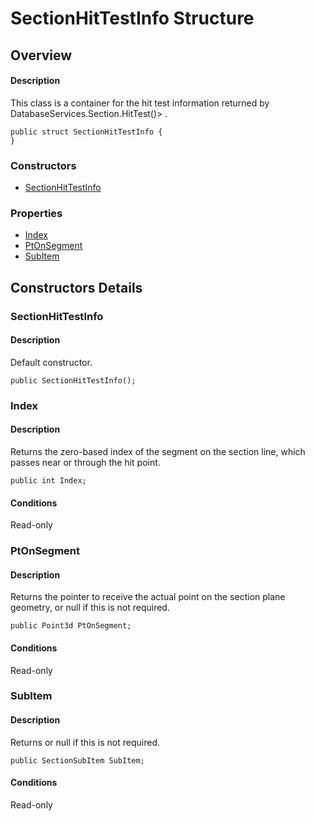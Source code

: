 # SectionHitTestInfo Structure

## Overview

#### Description
This class is a container for the hit test information returned by DatabaseServices.Section.HitTest()> .
```text
public struct SectionHitTestInfo {
}
```

### Constructors

- [SectionHitTestInfo](#sectionhittestinfo)

### Properties

- [Index](#index)
- [PtOnSegment](#ptonsegment)
- [SubItem](#subitem)


## Constructors Details

### SectionHitTestInfo

#### Description
Default constructor.
```text
public SectionHitTestInfo();
```

### Index

#### Description
Returns the zero-based index of the segment on the section line, which passes near or through the hit point.
```text
public int Index;
```

#### Conditions
Read-only
### PtOnSegment

#### Description
Returns the pointer to receive the actual point on the section plane geometry, or null if this is not required.
```text
public Point3d PtOnSegment;
```

#### Conditions
Read-only
### SubItem

#### Description
Returns or null if this is not required.
```text
public SectionSubItem SubItem;
```

#### Conditions
Read-only